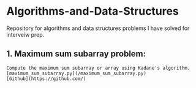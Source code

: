 # Algorithms-and-Data-Structures
Repository for algorithms and data structures problems I have solved for interveiw prep.

## 1. Maximum sum subarray problem:
    Compute the maximum sum subarray or array using Kadane's algorithm.
    [maximum_sum_subarray.py](/maximum_sum_subarray.py)
    [Github](https://github.com/) 
